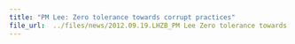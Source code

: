 ```yaml
---
title: "PM Lee: Zero tolerance towards corrupt practices"
file_url:  ../files/news/2012.09.19.LHZB_PM Lee Zero tolerance towards corrupt practices.pdf
---
```

